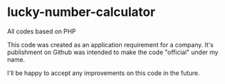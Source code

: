 # lucky-number-calculator
All codes based on PHP

This code was created as an application requirement for a company.
It's publishment on Github was intended to make the code "official" under my name.

I'll be happy to accept any improvements on this code in the future.
